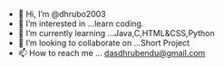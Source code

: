 - 👋 Hi, I’m @dhrubo2003
- 👀 I’m interested in ...learn coding.
- 🌱 I’m currently learning ...Java,C,HTML&CSS,Python
- 💞️ I’m looking to collaborate on ...Short Project
- 📫 How to reach me ... dasdhrubendu@gmail.com

<!---
dhrubo162/dhrubo162 is a ✨ special ✨ repository because its `README.md` (this file) appears on your GitHub profile.
You can click the Preview link to take a look at your changes.
--->
